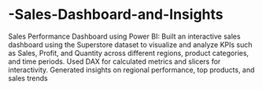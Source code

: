 # -Sales-Dashboard-and-Insights
Sales Performance Dashboard using Power BI: Built an interactive sales dashboard using the Superstore dataset to visualize and analyze KPIs such as Sales, Profit, and Quantity across different regions, product categories, and time periods. Used DAX for calculated metrics and slicers for interactivity. Generated insights on regional performance, top products, and sales trends
